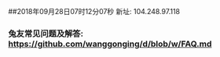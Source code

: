 ##2018年09月28日07时12分07秒 新址: 104.248.97.118
### 兔友常见问题及解答: https://github.com/wanggonging/d/blob/w/FAQ.md
